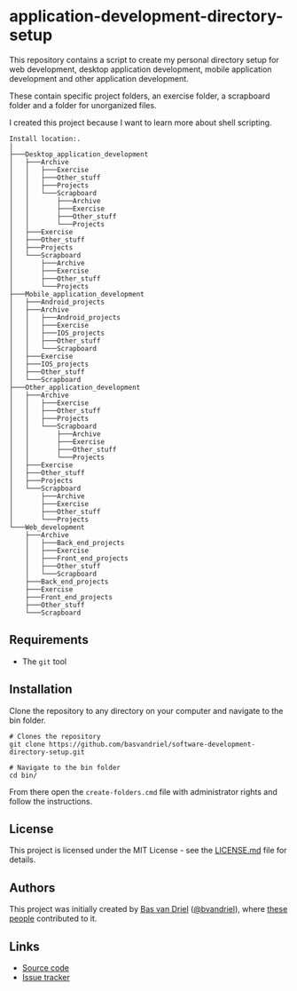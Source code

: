 # application-development-directory-setup
This repository contains a script to create my personal directory setup
for web development, desktop application development, mobile application development and
other application development.

These contain specific project folders, an exercise folder, a scrapboard folder and a 
folder for unorganized files.

I created this project because I want to learn more about shell scripting.
```
Install location:.
│
├───Desktop_application_development
│   ├───Archive
│   │   ├───Exercise
│   │   ├───Other_stuff
│   │   ├───Projects
│   │   └───Scrapboard
│   │       ├───Archive
│   │       ├───Exercise
│   │       ├───Other_stuff
│   │       └───Projects
│   ├───Exercise
│   ├───Other_stuff
│   ├───Projects
│   └───Scrapboard
│       ├───Archive
│       ├───Exercise
│       ├───Other_stuff
│       └───Projects
├───Mobile_application_development
│   ├───Android_projects
│   ├───Archive
│   │   ├───Android_projects
│   │   ├───Exercise
│   │   ├───IOS_projects
│   │   ├───Other_stuff
│   │   └───Scrapboard
│   ├───Exercise
│   ├───IOS_projects
│   ├───Other_stuff
│   └───Scrapboard
├───Other_application_development
│   ├───Archive
│   │   ├───Exercise
│   │   ├───Other_stuff
│   │   ├───Projects
│   │   └───Scrapboard
│   │       ├───Archive
│   │       ├───Exercise
│   │       ├───Other_stuff
│   │       └───Projects
│   ├───Exercise
│   ├───Other_stuff
│   ├───Projects
│   └───Scrapboard
│       ├───Archive
│       ├───Exercise
│       ├───Other_stuff
│       └───Projects
└───Web_development
    ├───Archive
    │   ├───Back_end_projects
    │   ├───Exercise
    │   ├───Front_end_projects
    │   ├───Other_stuff
    │   └───Scrapboard
    ├───Back_end_projects
    ├───Exercise
    ├───Front_end_projects
    ├───Other_stuff
    └───Scrapboard
```
## Requirements
* The `git` tool

## Installation
Clone the repository to any directory on your computer and navigate to the bin folder.

```shell
# Clones the repository
git clone https://github.com/basvandriel/software-development-directory-setup.git

# Navigate to the bin folder
cd bin/
```

From there open the `create-folders.cmd` file with administrator rights and follow the instructions.

## License
This project is licensed under the MIT License - see the [LICENSE.md](LICENSE.md) file for details.

## Authors
This project was initially created by [Bas van Driel](https://github.com/basvandriel "GitHub page") ([@bvandriel](https://twitter.com/bvandriel "Twitter page")), where [these people](https://github.com/basvandriel/WWW/graphs/contributors) contributed to it.

## Links
* [Source code](https://github.com/basvandriel/application-development-directory-setup)
* [Issue tracker](https://github.com/basvandriel/application-development-directory-setup/issues)
